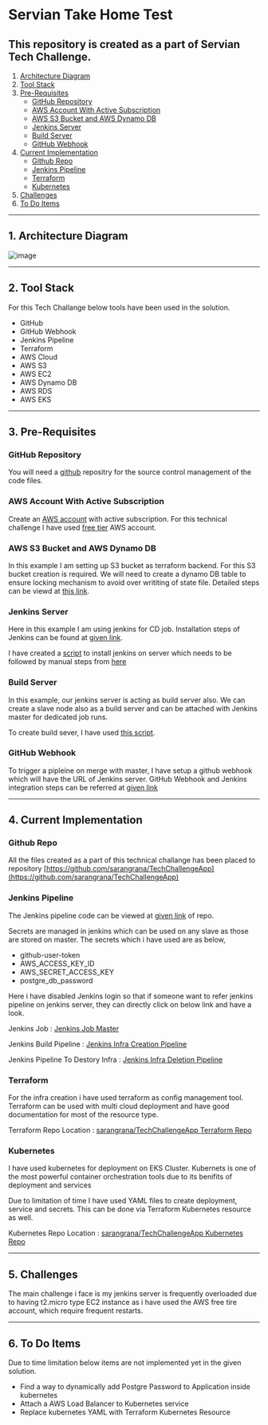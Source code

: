 # Servian Take Home Test

This repository is created as a part of Servian Tech Challenge.
---

1. [Architecture Diagram](#1-architecture-diagram)
2. [Tool Stack](#2-tool-stack)
3. [Pre-Requisites](#3-pre-requisites)
    - [GitHub Repository](#github-repository)
    - [AWS Account With Active Subscription](#aws-account-with-active-subscription)
    - [AWS S3 Bucket and AWS Dynamo DB](#aws-s3-bucket-and-dynamo-db)
    - [Jenkins Server](#jenkins-server)
    - [Build Server](#build-server)
    - [GitHub Webhook](#github-webhook)
4. [Current Implementation](#4-current-implementation)
    - [Github Repo](#github-repo)
    - [Jenkins Pipeline](#jenkins-pipeline)
    - [Terraform](#terraform)
    - [Kubernetes](#kubernetes)
5. [Challenges](#6-challenges)
6. [To Do Items](#7-to-do-items)

---

## 1. Architecture Diagram

![image](https://user-images.githubusercontent.com/36162846/152697194-9cd719b5-f490-4415-8a81-79df2a75f5ef.png)


---

## 2. Tool Stack

For this Tech Challange below tools have been used in the solution.
- GitHub
- GitHub Webhook
- Jenkins Pipeline
- Terraform
- AWS Cloud
- AWS S3
- AWS EC2
- AWS Dynamo DB
- AWS RDS
- AWS EKS

---

## 3. Pre-Requisites

### GitHub Repository

You will need a [github](https://github.com/) repositry for the source control management of the code files.
### AWS Account With Active Subscription

Create an [AWS account](https://aws.amazon.com/premiumsupport/knowledge-center/create-and-activate-aws-account/) with active subscription. For this technical challenge I have used [free tier](https://aws.amazon.com/free/?all-free-tier.sort-by=item.additionalFields.SortRank&all-free-tier.sort-order=asc&awsf.Free%20Tier%20Types=*all&awsf.Free%20Tier%20Categories=*all) AWS account.
### AWS S3 Bucket and AWS Dynamo DB

In this example I am setting up S3 bucket as terraform backend. For this S3 bucket creation is required. We will need to create a dynamo DB table to ensure locking mechanism to avoid over writiting of state file.
Detailed steps can be viewd at [this link](https://www.terraform.io/language/settings/backends/s3).
### Jenkins Server

Here in this example I am using jenkins for CD job. Installation steps of Jenkins can be found at [given link](https://linuxize.com/post/how-to-install-jenkins-on-centos-7/).

I have created a [script](https://github.com/sarangrana/TechChallengeApp/blob/master/setup_jenkins_server.sh) to install jenkins on server which needs to be followed by manual steps from [here](https://linuxize.com/post/how-to-install-jenkins-on-centos-7/#setting-up-jenkins)

### Build Server

In this example, our jenkins server is acting as build server also. We can create a slave node also as a build server and can be attached with Jenkins master for dedicated job runs.

To create build sever, I have used [this script](https://github.com/sarangrana/TechChallengeApp/blob/master/setup_build_server.sh).

### GitHub Webhook
To trigger a pipleine on merge with master, I have setup a github webhook which will have the URL of Jenkins server. 
GitHub Webhook and Jenkins integration steps can be referred at [given link](https://www.blazemeter.com/blog/how-to-integrate-your-github-repository-to-your-jenkins-project)

---

## 4. Current Implementation

### Github Repo

All the files created as a part of this technical challange has been placed to repository [https://github.com/sarangrana/TechChallengeApp](https://github.com/sarangrana/TechChallengeApp)

### Jenkins Pipeline

The Jenkins pipeline code can be viewed at [given link](https://github.com/sarangrana/TechChallengeApp/blob/master/Jenkinsfile) of repo.

Secrets are managed in jenkins which can be used on any slave as those are stored on master.
The secrets which i have used are as below,

- github-user-token
- AWS_ACCESS_KEY_ID
- AWS_SECRET_ACCESS_KEY
- postgre_db_password

Here i have disabled Jenkins login so that if someone want to refer jenkins pipeline on jenkins server, they can directly click on below link and have a look.

Jenkins Job : [Jenkins Job Master](http://ec2-18-219-201-252.us-east-2.compute.amazonaws.com:8080/job/servian-cd-pipeline-techchallengeapp-main/)

Jenkins Build Pipeline : [Jenkins Infra Creation Pipeline](http://ec2-18-219-201-252.us-east-2.compute.amazonaws.com:8080/job/servian-cd-pipeline-techchallengeapp-main/1/console)

Jenkins Pipeline To Destory Infra : [Jenkins Infra Deletion Pipeline](http://ec2-18-219-201-252.us-east-2.compute.amazonaws.com:8080/job/servian-cd-pipeline-techchallengeapp-main/)
### Terraform

For the infra creation i have used terraform as config management tool. Terraform can be used with multi cloud deployment and have good documentation for most of the resource type.

Terraform Repo Location : [sarangrana/TechChallengeApp Terraform Repo](https://github.com/sarangrana/TechChallengeApp/tree/master/terraform)

### Kubernetes

I have used kubernetes for deployment on EKS Cluster. Kubernets is one of the most powerful container orchestration tools due to its benifits of deployment and services 

Due to limitation of time I have used YAML files to create deployment, service and secrets. 
This can be done via Terraform Kubernetes resource as well. 

Kubernetes Repo Location : [sarangrana/TechChallengeApp Kubernetes Repo](https://github.com/sarangrana/TechChallengeApp/tree/master/kubernetes)

---

## 5. Challenges

The main challenge i face is my jenkins server is frequently overloaded due to having t2.micro type EC2 instance as i have used the AWS free tire account, which require frequent restarts.

---

## 6. To Do Items

Due to time limitation below items are not implemented yet in the given solution.

- Find a way to dynamically add Postgre Password to Application inside kubernetes
- Attach a AWS Load Balancer to Kubernetes service
- Replace kubernetes YAML with Terraform Kubernetes Resource
